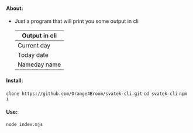 #### About:
- Just a program that will print you some output in cli

	| Output in cli |
	| ----- | 
	| Current day |
	| Today date | 
	| Nameday name |

#### Install:
`clone https://github.com/Orange4Broom/svatek-cli.git`
`cd svatek-cli`
`npm i`

#### Use:
`node index.mjs`
